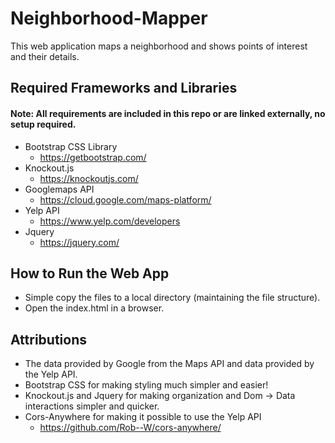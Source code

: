 # Neighborhood-Mapper
This web application maps a neighborhood and shows points of interest and their details. 

## Required Frameworks and Libraries
#### Note: All requirements are included in this repo or are linked externally, no setup required.
  - Bootstrap CSS Library
    - https://getbootstrap.com/
  - Knockout.js
    - https://knockoutjs.com/
  - Googlemaps API
    - https://cloud.google.com/maps-platform/
  - Yelp API
    - https://www.yelp.com/developers
  - Jquery
    - https://jquery.com/

## How to Run the Web App
  - Simple copy the files to a local directory (maintaining the file structure).
  - Open the index.html in a browser.
  
## Attributions
  - The data provided by Google from the Maps API and data provided by the Yelp API.
  - Bootstrap CSS for making styling much simpler and easier!
  - Knockout.js and Jquery for making organization and Dom -> Data interactions simpler and quicker.
  - Cors-Anywhere for making it possible to use the Yelp API
    - https://github.com/Rob--W/cors-anywhere/
